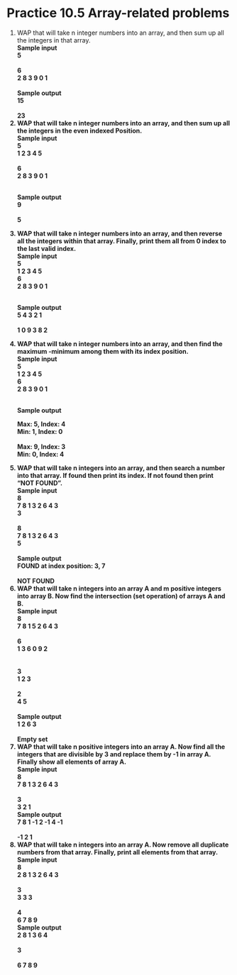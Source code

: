 <h1>Practice 10.5 Array-related problems</h1>
<ol>
<li>WAP that will take n integer numbers into an array, and then sum up all the integers in that array.<br>
<b>Sample input<b><br>
5<br
1  2  3  4  5<br>
<br>
6<br>
2  8  3  9  0  1<br>
<br>
<b>Sample output</b><br>
15<br>
<br>
23<br>
</li>
<li>WAP that will take n integer numbers into an array, and then sum up all the integers in the even indexed Position. <br>
<b>Sample input<b><br>
5<br>
1  2  3  4  5<br>
<br>
6<br>
2  8  3  9  0  1<br>
<br>

<b>Sample output</b><br>
9<br>
<br>
5<br>
</li>
<li>WAP that will take n integer numbers into an array, and then reverse all the integers within that array. Finally, print them all from 0 index to the last valid index.<br>
<b>Sample input<b><br>
5<br>
1  2  3  4  5<br>
6<br>
2  8  3  9  0  1<br>
<br>

<b>Sample output</b><br>
5  4  3  2  1<br>
<br>
1  0  9  3  8  2<br>
</li>
<li>WAP that will take n integer numbers into an array, and then find the maximum -minimum among them with its index position.<br>
<b>Sample input<b><br>
5<br>
1  2  3  4  5<br>
6<br>
2  8  3  9  0  1<br>
<br>

<b>Sample output</b><br>

Max: 5, Index: 4<br>
Min: 1, Index: 0<br>
<br>
Max: 9, Index: 3<br>
Min: 0, Index: 4<br>


</li>
<li>WAP that will take n integers into an array, and then search a number into that array. If found then print its index. If not found then print “NOT FOUND”.<br>
<b>Sample input<b><br>
8<br>
7 8 1 3 2 6 4 3<br>
3<br>
<br>
8<br>
7 8 1 3 2 6 4 3<br>
5<br>
<br>
<b>Sample output</b><br>
FOUND at index position: 3, 7 <br>
<br>
NOT FOUND<br>

</li>
<li>WAP that will take n integers into an array A and m positive integers into array B. Now find the intersection (set operation) of arrays A and B.<br>
<b>Sample input</b><br>
8<br>
7 8 1 5 2 6 4 3<br>
<br>
6<br>
1 3 6 0 9 2<br>
<br>
<br>
3<br>
1 2 3<br>
<br>
2<br>
4 5<br>
<br>
<b>Sample output</b><br>
1 2 6 3<br>
<br>
Empty set<br>
</li>
<li>WAP that will take n positive integers into an array A. Now find all the integers that are divisible by 3 and replace them by -1 in array A. Finally show all elements of array A.<br>
<b>Sample input</b><br>
8<br>
7 8 1 3 2 6 4 3<br>
<br>
3<br>
3 2 1<br>
<b>Sample output</b><br>
7 8 1 -1 2 -1 4 -1<br>
<br>
-1 2 1<br>
</li>
<li>WAP that will take n integers into an array A. Now remove all duplicate numbers from that array. Finally, print all elements from that array. <br>
<b>Sample input</b><br>
8<br>
2 8 1 3 2 6 4 3<br>
<br>
3<br>
3 3 3<br>
<br>
4<br>
6 7 8 9<br>
<b>Sample output</b><br>
2 8 1 3 6 4<br>
<br>
3<br>
<br>
6 7 8 9<br>

</li>

</ol>

















